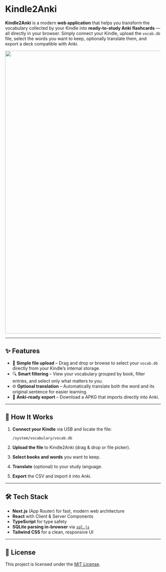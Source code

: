 # Kindle2Anki

**Kindle2Anki** is a modern **web application** that helps you transform the vocabulary collected by your Kindle into **ready-to-study Anki flashcards** — all directly in your browser.
Simply connect your Kindle, upload the `vocab.db` file, select the words you want to keep, optionally translate them, and export a deck compatible with Anki.

<p align="center">
  <img width="1914" height="915" alt="Kindle2Anki preview" src="https://github.com/user-attachments/assets/8b5ba9a0-4c4b-442b-9c5e-0a907b12bdd2" />
</p>

---

## ✨ Features

* 📂 **Simple file upload** – Drag and drop or browse to select your `vocab.db` directly from your Kindle’s internal storage.
* 🔍 **Smart filtering** – View your vocabulary grouped by book, filter entries, and select only what matters to you.
* 🌐 **Optional translation** – Automatically translate both the word and its original sentence for easier learning.
* 🎴 **Anki-ready export** – Download a APKG that imports directly into Anki.

---

## 🚀 How It Works

1. **Connect your Kindle** via USB and locate the file:

   ```
   /system/vocabulary/vocab.db
   ```
2. **Upload the file** to Kindle2Anki (drag & drop or file picker).
3. **Select books and words** you want to keep.
4. **Translate** (optional) to your study language.
5. **Export** the CSV and import it into Anki.

---

## 🛠️ Tech Stack

* **Next.js** (App Router) for fast, modern web architecture
* **React** with Client & Server Components
* **TypeScript** for type safety
* **SQLite parsing in-browser** via [`sql.js`](https://github.com/sql-js/sql.js)
* **Tailwind CSS** for a clean, responsive UI

---

## 📄 License

This project is licensed under the [MIT License](LICENSE).
